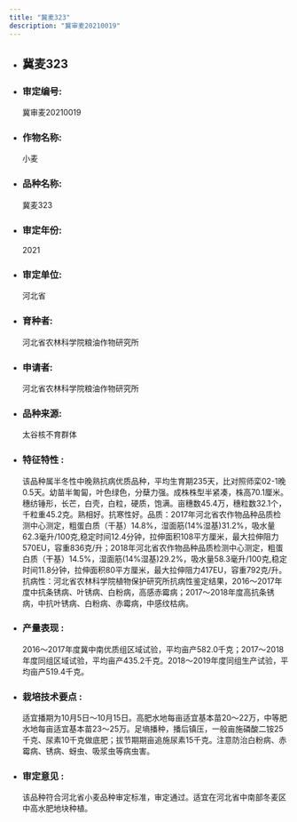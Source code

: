 ```yaml
---
title: "冀麦323"
description: "冀审麦20210019"
---
```

* ## 冀麦323
* ###  审定编号:  
   冀审麦20210019

*  ### 作物名称:  
   小麦

*   ###  品种名称: 
    冀麦323

*   ### 审定年份: 
    2021

*   ### 审定单位:  
    河北省

*   ### 育种者:  
    河北省农林科学院粮油作物研究所

*   ### 申请者:  
    河北省农林科学院粮油作物研究所

*   ### 品种来源:  
    太谷核不育群体

*   ### 特征特性 : 
    该品种属半冬性中晚熟抗病优质品种，平均生育期235天，比对照师栾02-1晚0.5天。幼苗半匍匐，叶色绿色，分蘖力强。成株株型半紧凑，株高70.1厘米。穗纺锤形，长芒，白壳，白粒，硬质，饱满。亩穗数45.4万，穗粒数32.1个，千粒重45.2克。熟相好。抗寒性好。品质：2017年河北省农作物品种品质检测中心测定，粗蛋白质（干基）14.8%，湿面筋(14%湿基)31.2%，吸水量62.3毫升/100克,稳定时间12.4分钟，拉伸面积108平方厘米，最大拉伸阻力570EU，容重836克/升；2018年河北省农作物品种品质检测中心测定，粗蛋白质（干基）14.5%，湿面筋(14%湿基)29.2%，吸水量58.3毫升/100克,稳定时间11.8分钟，拉伸面积80平方厘米，最大拉伸阻力417EU，容重792克/升。抗病性：河北省农林科学院植物保护研究所抗病性鉴定结果，2016～2017年度中抗条锈病、叶锈病、白粉病，高感赤霉病；2017～2018年度高抗条锈病，中抗叶锈病、白粉病、赤霉病，中感纹枯病。

*   ### 产量表现 : 
    2016～2017年度冀中南优质组区域试验，平均亩产582.0千克；2017～2018年度同组区域试验，平均亩产435.2千克。2018～2019年度同组生产试验，平均亩产519.4千克。

*   ### 栽培技术要点 : 
    适宜播期为10月5日～10月15日。高肥水地每亩适宜基本苗20～22万，中等肥水地每亩适宜基本苗23～25万。足墒播种，播后镇压，一般亩施磷酸二铵25千克、尿素10千克做底肥；拔节期期亩追施尿素15千克。注意防治白粉病、赤霉病、锈病、蚜虫、吸浆虫等病虫害。

*   ### 审定意见 : 
    该品种符合河北省小麦品种审定标准，审定通过。适宜在河北省中南部冬麦区中高水肥地块种植。
